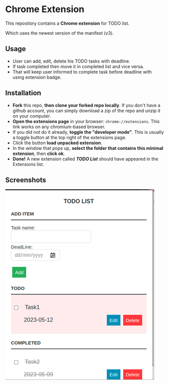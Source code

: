 # Chrome Extension

This repository contains a **Chrome extension** for TODO list.

Which uses the newest version of the manifest (v3).

## Usage
- User can add, edit, delete his TODO tasks with deadline.
- If task completed then move it in completed list and vice versa.
- That will keep user informed to complete task before deadline with using extension badge.

## Installation

- **Fork** this repo, **then clone your forked repo locally**. If you don't have a github account, you can simply download a zip of the repo and unzip it on your computer.
- **Open the extensions page** in your browser: ```chrome://extensions```. This link works on any chromium-based browser.
- If you did not do it already, **toggle the "developer mode"**. This is usually a toggle button at the top right of the extensions page.
- Click the button **load unpacked extension**.
- In the window that pops up, **select the folder that contains this minimal extension**, then **click ok**.
- **Done!** A new extension called ***TODO List*** should have appeared in the Extensions list.
    
## Screenshots

![App Screenshot](https://github.com/Deeptrootech/DS/blob/chrome_extension/ChromeExtension/screenshot.png)